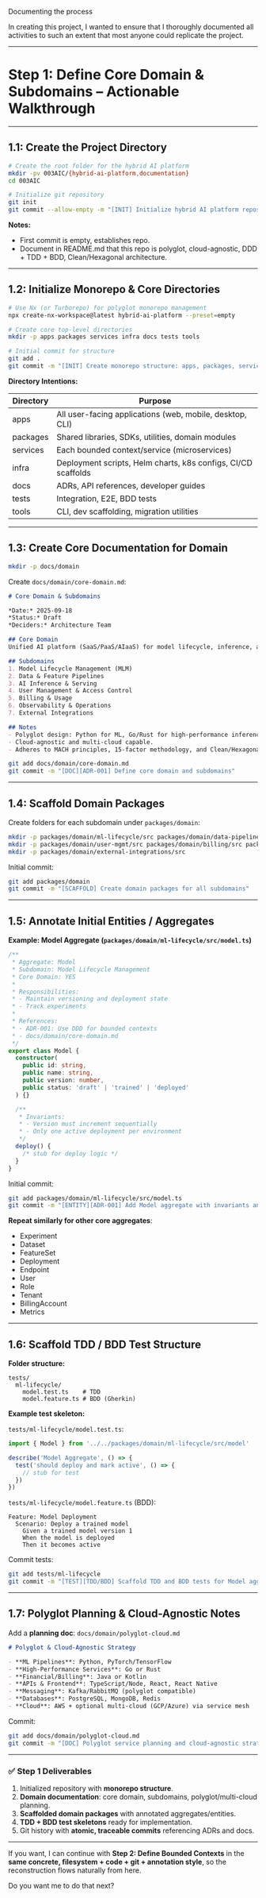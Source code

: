 Documenting the process

In creating this project, I wanted to ensure that I thoroughly documented all activities to such an extent that most anyone could replicate the project.

---

# **Step 1: Define Core Domain & Subdomains – Actionable Walkthrough**

---

## **1.1: Create the Project Directory**

```bash
# Create the root folder for the hybrid AI platform
mkdir -pv 003AIC/{hybrid-ai-platform,documentation}
cd 003AIC

# Initialize git repository
git init
git commit --allow-empty -m "[INIT] Initialize hybrid AI platform repository"
```

**Notes:**

* First commit is empty, establishes repo.
* Document in README.md that this repo is polyglot, cloud-agnostic, DDD + TDD + BDD, Clean/Hexagonal architecture.

---

## **1.2: Initialize Monorepo & Core Directories**

```bash
# Use Nx (or Turborepo) for polyglot monorepo management
npx create-nx-workspace@latest hybrid-ai-platform --preset=empty

# Create core top-level directories
mkdir -p apps packages services infra docs tests tools

# Initial commit for structure
git add .
git commit -m "[INIT] Create monorepo structure: apps, packages, services, infra, docs, tests, tools"
```

**Directory Intentions:**

| Directory | Purpose                                                       |
| --------- | ------------------------------------------------------------- |
| apps      | All user-facing applications (web, mobile, desktop, CLI)      |
| packages  | Shared libraries, SDKs, utilities, domain modules             |
| services  | Each bounded context/service (microservices)                  |
| infra     | Deployment scripts, Helm charts, k8s configs, CI/CD scaffolds |
| docs      | ADRs, API references, developer guides                        |
| tests     | Integration, E2E, BDD tests                                   |
| tools     | CLI, dev scaffolding, migration utilities                     |

---

## **1.3: Create Core Documentation for Domain**

```bash
mkdir -p docs/domain
```

Create `docs/domain/core-domain.md`:

```markdown
# Core Domain & Subdomains

*Date:* 2025-09-18
*Status:* Draft
*Deciders:* Architecture Team

## Core Domain
Unified AI platform (SaaS/PaaS/AIaaS) for model lifecycle, inference, analytics, and multi-cloud deployment.

## Subdomains
1. Model Lifecycle Management (MLM)
2. Data & Feature Pipelines
3. AI Inference & Serving
4. User Management & Access Control
5. Billing & Usage
6. Observability & Operations
7. External Integrations

## Notes
- Polyglot design: Python for ML, Go/Rust for high-performance inference, Java for billing/financial services.
- Cloud-agnostic and multi-cloud capable.
- Adheres to MACH principles, 15-factor methodology, and Clean/Hexagonal architecture.
```

```bash
git add docs/domain/core-domain.md
git commit -m "[DOC][ADR-001] Define core domain and subdomains"
```

---

## **1.4: Scaffold Domain Packages**

Create folders for each subdomain under `packages/domain`:

```bash
mkdir -p packages/domain/ml-lifecycle/src packages/domain/data-pipelines/src packages/domain/ai-inference/src
mkdir -p packages/domain/user-mgmt/src packages/domain/billing/src packages/domain/observability/src
mkdir -p packages/domain/external-integrations/src
```

Initial commit:

```bash
git add packages/domain
git commit -m "[SCAFFOLD] Create domain packages for all subdomains"
```

---

## **1.5: Annotate Initial Entities / Aggregates**

**Example: Model Aggregate (`packages/domain/ml-lifecycle/src/model.ts`)**

```ts
/**
 * Aggregate: Model
 * Subdomain: Model Lifecycle Management
 * Core Domain: YES
 *
 * Responsibilities:
 * - Maintain versioning and deployment state
 * - Track experiments
 *
 * References:
 * - ADR-001: Use DDD for bounded contexts
 * - docs/domain/core-domain.md
 */
export class Model {
  constructor(
    public id: string,
    public name: string,
    public version: number,
    public status: 'draft' | 'trained' | 'deployed'
  ) {}

  /**
   * Invariants:
   * - Version must increment sequentially
   * - Only one active deployment per environment
   */
  deploy() {
    /* stub for deploy logic */
  }
}
```

Initial commit:

```bash
git add packages/domain/ml-lifecycle/src/model.ts
git commit -m "[ENTITY][ADR-001] Add Model aggregate with invariants and annotations"
```

**Repeat similarly for other core aggregates**:

* Experiment
* Dataset
* FeatureSet
* Deployment
* Endpoint
* User
* Role
* Tenant
* BillingAccount
* Metrics

---

## **1.6: Scaffold TDD / BDD Test Structure**

**Folder structure:**

```
tests/
  ml-lifecycle/
    model.test.ts    # TDD
    model.feature.ts # BDD (Gherkin)
```

**Example test skeleton:**

`tests/ml-lifecycle/model.test.ts`:

```ts
import { Model } from '../../packages/domain/ml-lifecycle/src/model'

describe('Model Aggregate', () => {
  test('should deploy and mark active', () => {
    // stub for test
  })
})
```

`tests/ml-lifecycle/model.feature.ts` (BDD):

```gherkin
Feature: Model Deployment
  Scenario: Deploy a trained model
    Given a trained model version 1
    When the model is deployed
    Then it becomes active
```

Commit tests:

```bash
git add tests/ml-lifecycle
git commit -m "[TEST][TDD/BDD] Scaffold TDD and BDD tests for Model aggregate"
```

---

## **1.7: Polyglot Planning & Cloud-Agnostic Notes**

Add a **planning doc**: `docs/domain/polyglot-cloud.md`

```markdown
# Polyglot & Cloud-Agnostic Strategy

- **ML Pipelines**: Python, PyTorch/TensorFlow
- **High-Performance Services**: Go or Rust
- **Financial/Billing**: Java or Kotlin
- **APIs & Frontend**: TypeScript/Node, React, React Native
- **Messaging**: Kafka/RabbitMQ (polyglot compatible)
- **Databases**: PostgreSQL, MongoDB, Redis
- **Cloud**: AWS + optional multi-cloud (GCP/Azure) via service mesh
```

Commit:

```bash
git add docs/domain/polyglot-cloud.md
git commit -m "[DOC] Polyglot service planning and cloud-agnostic strategy"
```

---

### ✅ **Step 1 Deliverables**

1. Initialized repository with **monorepo structure**.
2. **Domain documentation**: core domain, subdomains, polyglot/multi-cloud planning.
3. **Scaffolded domain packages** with annotated aggregates/entities.
4. **TDD + BDD test skeletons** ready for implementation.
5. Git history with **atomic, traceable commits** referencing ADRs and docs.

---

If you want, I can continue with **Step 2: Define Bounded Contexts** in the **same concrete, filesystem + code + git + annotation style**, so the reconstruction flows naturally from here.

Do you want me to do that next?
